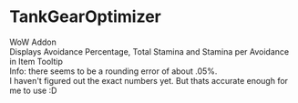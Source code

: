 # TankGearOptimizer
WoW Addon <br>
Displays Avoidance Percentage, Total Stamina and Stamina per Avoidance in Item Tooltip <br>
Info: there seems to be a rounding error of about .05%. <br>
I haven't figured out the exact numbers yet. But thats accurate enough for me to use :D
